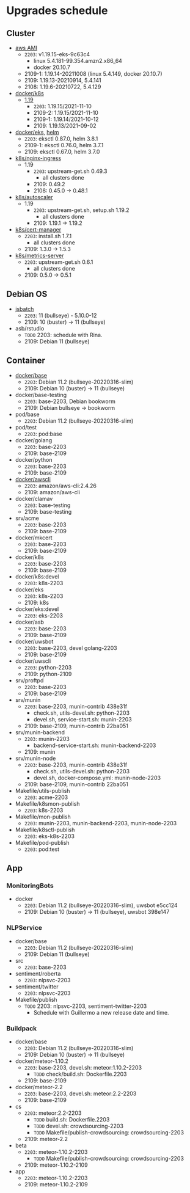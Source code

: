 # Upgrades schedule

## Cluster

* [aws AMI][aws-ami]
    * `2203`: v1.19.15-eks-9c63c4
        * linux 5.4.181-99.354.amzn2.x86_64
        * docker 20.10.7
    * 2109-1: 1.19.14-20211008 (linux 5.4.149, docker 20.10.7)
    * 2109: 1.19.13-20210914, 5.4.141
    * 2108: 1.19.6-20210722, 5.4.129
* [docker/k8s][kubectl]
    * [1.19][kubectl-119]
        * `2203`: 1.19.15/2021-11-10
        * 2109-2: 1.19.15/2021-11-10
        * 2109-1: 1.19.14/2021-10-12
        * 2109: 1.19.13/2021-09-02
* [docker/eks][eksctl], [helm][helm]
    * `2203`: eksctl 0.87.0, helm 3.8.1
    * 2109-1: eksctl 0.76.0, helm 3.7.1
    * 2109: eksctl 0.67.0, helm 3.7.0
* [k8s/nginx-ingress][nginx-ingress]
    * 1.19
        * `2203`: upstream-get.sh 0.49.3
            * all clusters done
        * 2109: 0.49.2
        * 2108: 0.45.0 -> 0.48.1
* [k8s/autoscaler][k8s-autoscaler]
    * 1.19
        * `2203`: upstream-get.sh, setup.sh 1.19.2
            * all clusters done
        * 2109: 1.19.1 -> 1.19.2
* [k8s/cert-manager][cert-manager]
    * `2203`: install.sh 1.7.1
        * all clusters done
    * 2109: 1.3.0 -> 1.5.3
* [k8s/metrics-server][metrics-server]
    * `2203`: upstream-get.sh 0.6.1
        * all clusters done
    * 2109: 0.5.0 -> 0.5.1

[aws-ami]: https://docs.aws.amazon.com/eks/latest/userguide/eks-linux-ami-versions.html
[kubectl]: https://docs.aws.amazon.com/eks/latest/userguide/install-kubectl.html#linux
[kubectl-119]: https://amazon-eks.s3.us-west-2.amazonaws.com/?versions&prefix=1.19
[eksctl]: https://github.com/weaveworks/eksctl/tags
[helm]: https://github.com/helm/helm/tags
[nginx-ingress]: https://github.com/kubernetes/ingress-nginx/releases
[k8s-autoscaler]: https://github.com/kubernetes/autoscaler/releases
[cert-manager]: https://github.com/jetstack/cert-manager/releases
[metrics-server]: https://github.com/kubernetes-sigs/metrics-server/releases

## Debian OS

* [jsbatch][debian-os]
    * `2203`: 11 (bullseye) - 5.10.0-12
    * 2109: 10 (buster) -> 11 (bullseye)
* asb/rstudio
    * `TODO` 2203: schedule with Rina.
    * 2109: Debian 11 (bullseye)

[debian-os]: https://www.debian.org/releases/

## Container

* [docker/base][debian-container]
    * `2203`: Debian 11.2 (bullseye-20220316-slim)
    * 2109: Debian 10 (buster) -> 11 (bullseye)
* docker/base-testing
    * `2203`: base-2203, Debian bookworm
    * 2109: Debian bullseye -> bookworm
* pod/base
    * `2203`: Debian 11.2 (bullseye-20220316-slim)
* pod/test
    * `2203`: pod:base
* docker/golang
    * `2203`: base-2203
    * 2109: base-2109
* docker/python
    * `2203`: base-2203
    * 2109: base-2109
* [docker/awscli][awscli]
    * `2203`: amazon/aws-cli:2.4.26
    * 2109: amazon/aws-cli
* docker/clamav
    * `2203`: base-testing
    * 2109: base-testing
* srv/acme
    * `2203`: base-2203
    * 2109: base-2109
* docker/mkcert
    * `2203`: base-2203
    * 2109: base-2109
* docker/k8s
    * `2203`: base-2203
    * 2109: base-2109
* docker/k8s:devel
    * `2203`: k8s-2203
* docker/eks
    * `2203`: k8s-2203
    * 2109: k8s
* docker/eks:devel
    * `2203`: eks-2203
* docker/asb
    * `2203`: base-2203
    * 2109: base-2109
* docker/uwsbot
    * `2203`: base-2203, devel golang-2203
    * 2109: base-2109
* docker/uwscli
    * `2203`: python-2203
    * 2109: python-2109
* srv/proftpd
    * `2203`: base-2203
    * 2109: base-2109
* srv/munin
    * `2203`: base-2203, munin-contrib 438e31f
        * check.sh, utils-devel.sh: python-2203
        * devel.sh, service-start.sh: munin-2203
    * 2109: base-2109, munin-contrib 22ba051
* srv/munin-backend
    * `2203`: munin-2203
        * backend-service-start.sh: munin-backend-2203
    * 2109: munin
* srv/munin-node
    * `2203`: base-2203, munin-contrib 438e31f
        * check.sh, utils-devel.sh: python-2203
        * devel.sh, docker-compose.yml: munin-node-2203
    * 2109: base-2109, munin-contrib 22ba051
* Makefile/utils-publish
    * `2203`: acme-2203
* Makefile/k8smon-publish
    * `2203`: k8s-2203
* Makefile/mon-publish
    * `2203`: munin-2203, munin-backend-2203, munin-node-2203
* Makefile/k8sctl-publish
    * `2203`: eks-k8s-2203
* Makefile/pod-publish
    * `2203`: pod:test

[debian-container]: https://hub.docker.com/_/debian
[awscli]: https://hub.docker.com/r/amazon/aws-cli/tags

## App

### MonitoringBots

* docker
    * `2203`: Debian 11.2 (bullseye-20220316-slim), uwsbot e5cc124
    * 2109: Debian 10 (buster) -> 11 (bullseye), uwsbot 398e147

### NLPService

* docker/base
    * `2203`: Debian 11.2 (bullseye-20220316-slim)
    * 2109: Debian 11 (bullseye)
* src
    * `2203`: base-2203
* sentiment/roberta
    * `2203`: nlpsvc-2203
* sentiment/twitter
    * `2203`: nlpsvc-2203
* Makefile/publish
    * `TODO` 2203: nlpsvc-2203, sentiment-twitter-2203
        * Schedule with Guillermo a new release date and time.

### Buildpack

* docker/base
    * `2203`: Debian 11.2 (bullseye-20220316-slim)
    * 2109: Debian 10 (buster) -> 11 (bullseye)
* docker/meteor-1.10.2
    * `2203`: base-2203, devel.sh: meteor:1.10.2-2203
        * `TODO` check/build.sh: Dockerfile.2203
    * 2109: base-2109
* docker/meteor-2.2
    * `2203`: base-2203, devel.sh: meteor:2.2-2203
    * 2109: base-2109
* cs
    * `2203`: meteor:2.2-2203
        * `TODO` build.sh: Dockerfile.2203
        * `TODO` devel.sh: crowdsourcing-2203
        * `TODO` Makefile/publish-crowdsourcing: crowdsourcing-2203
    * 2109: meteor-2.2
* beta
    * `2203`: meteor-1.10.2-2203
        * `TODO` Makefile/publish-crowdsourcing: crowdsourcing-2203
    * 2109: meteor-1.10.2-2109
* app
    * `2203`: meteor-1.10.2-2203
    * 2109: meteor-1.10.2-2109
